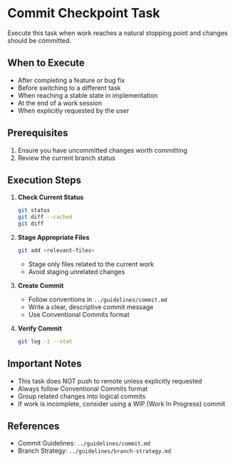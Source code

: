 # Commit Checkpoint Task

Execute this task when work reaches a natural stopping point and changes should be committed.

## When to Execute

- After completing a feature or bug fix
- Before switching to a different task
- When reaching a stable state in implementation
- At the end of a work session
- When explicitly requested by the user

## Prerequisites

1. Ensure you have uncommitted changes worth committing
2. Review the current branch status

## Execution Steps

1. **Check Current Status**

   ```bash
   git status
   git diff --cached
   git diff
   ```

2. **Stage Appropriate Files**

   ```bash
   git add <relevant-files>
   ```

   - Stage only files related to the current work
   - Avoid staging unrelated changes

3. **Create Commit**
   - Follow conventions in `../guidelines/commit.md`
   - Write a clear, descriptive commit message
   - Use Conventional Commits format

4. **Verify Commit**

   ```bash
   git log -1 --stat
   ```

## Important Notes

- This task does NOT push to remote unless explicitly requested
- Always follow Conventional Commits format
- Group related changes into logical commits
- If work is incomplete, consider using a WIP (Work In Progress) commit

## References

- Commit Guidelines: `../guidelines/commit.md`
- Branch Strategy: `../guidelines/branch-strategy.md`
